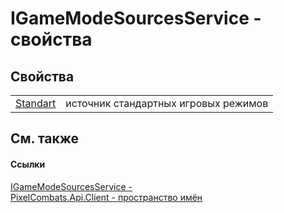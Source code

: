 # IGameModeSourcesService - свойства




## Свойства
<table>
<tr>
<td><a href="e2fc9efb-175f-8e3f-8a38-28553e842fb4">Standart</a></td>
<td>источник стандартных игровых режимов</td></tr>
</table>

## См. также


#### Ссылки
<a href="f1cae463-2933-d459-3904-affb71a68151">IGameModeSourcesService - </a>  
<a href="0bc5bced-b862-6ec1-859b-5f3a1a1a4e37">PixelCombats.Api.Client - пространство имён</a>  
